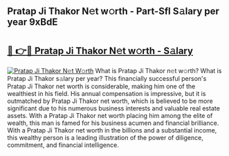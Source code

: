 ## Pratap Ji Thakor N𝚎t w𝚘rth - Part-SfI S𝚊lary per year 9xBdE

# <h2><a href="http://gc3vew.nevu.top/?p=Pratap+Ji+Thakor">🔗 👉🔴 Pratap Ji Thakor N𝚎t w𝚘rth - S𝚊lary</a></h2>

[![Pratap Ji Thakor N𝚎t W𝚘rth](https://i.imgur.com/Oavwk0R.jpeg)](http://gc3vew.nevu.top/?p=Pratap+Ji+Thakor)
What is Pratap Ji Thakor n𝚎t w𝚘rth? What is Pratap Ji Thakor s𝚊lary per year?
This financially successful person's Pratap Ji Thakor net worth is considerable, making him one of the wealthiest in his field. His annual compensation is impressive, but it is outmatched by Pratap Ji Thakor net worth, which is believed to be more significant due to his numerous business interests and valuable real estate assets. With a Pratap Ji Thakor net worth placing him among the elite of wealth, this man is famed for his business acumen and financial brilliance. With a Pratap Ji Thakor net worth in the billions and a substantial income, this wealthy person is a leading illustration of the power of diligence, commitment, and financial intelligence.
